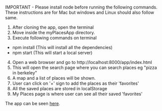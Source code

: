 IMPORTANT - Please install node before running the following commands.
These instructions are for Mac but windows and Linux should also follow same.

1. After cloning the app, open the terminal
2. Move inside the myPlacesApp directory.
3. Execute following commands on terminal
  - npm install (This will install all the dependencies)
  - npm start (This will start a local server)
4. Open a web browser and go to http://localhost:8000/app/index.html
5. This will open the search page where you can search places eg "pizza in berkeley"
6. A map and a list of places will be shown.
7. User can click on '+' sign to add the places as their 'favorites'
8. All the saved places are stored in localStorage
9. My Places page is where user can see all their saved 'favorites'

The app can be seen <a href="http://myplacesapp.azurewebsites.net/app/index.html" target="_blank">here</a>.
